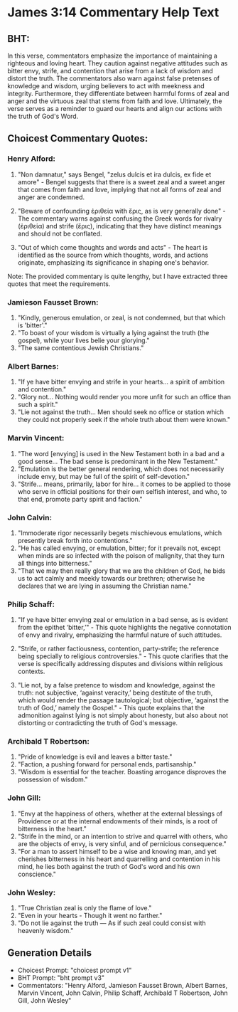 # James 3:14 Commentary Help Text

## BHT:
In this verse, commentators emphasize the importance of maintaining a righteous and loving heart. They caution against negative attitudes such as bitter envy, strife, and contention that arise from a lack of wisdom and distort the truth. The commentators also warn against false pretenses of knowledge and wisdom, urging believers to act with meekness and integrity. Furthermore, they differentiate between harmful forms of zeal and anger and the virtuous zeal that stems from faith and love. Ultimately, the verse serves as a reminder to guard our hearts and align our actions with the truth of God's Word.

## Choicest Commentary Quotes:
### Henry Alford:
1. "Non damnatur," says Bengel, "zelus dulcis et ira dulcis, ex fide et amore" - Bengel suggests that there is a sweet zeal and a sweet anger that comes from faith and love, implying that not all forms of zeal and anger are condemned.

2. "Beware of confounding ἐριθεία with ἔρις, as is very generally done" - The commentary warns against confusing the Greek words for rivalry (ἐριθεία) and strife (ἔρις), indicating that they have distinct meanings and should not be conflated.

3. "Out of which come thoughts and words and acts" - The heart is identified as the source from which thoughts, words, and actions originate, emphasizing its significance in shaping one's behavior.

Note: The provided commentary is quite lengthy, but I have extracted three quotes that meet the requirements.

### Jamieson Fausset Brown:
1. "Kindly, generous emulation, or zeal, is not condemned, but that which is 'bitter'." 
2. "To boast of your wisdom is virtually a lying against the truth (the gospel), while your lives belie your glorying." 
3. "The same contentious Jewish Christians."

### Albert Barnes:
1. "If ye have bitter envying and strife in your hearts... a spirit of ambition and contention." 
2. "Glory not... Nothing would render you more unfit for such an office than such a spirit." 
3. "Lie not against the truth... Men should seek no office or station which they could not properly seek if the whole truth about them were known."

### Marvin Vincent:
1. "The word [envying] is used in the New Testament both in a bad and a good sense... The bad sense is predominant in the New Testament."
2. "Emulation is the better general rendering, which does not necessarily include envy, but may be full of the spirit of self-devotion."
3. "Strife... means, primarily, labor for hire... it comes to be applied to those who serve in official positions for their own selfish interest, and who, to that end, promote party spirit and faction."

### John Calvin:
1. "Immoderate rigor necessarily begets mischievous emulations, which presently break forth into contentions."
2. "He has called envying, or emulation, bitter; for it prevails not, except when minds are so infected with the poison of malignity, that they turn all things into bitterness."
3. "That we may then really glory that we are the children of God, he bids us to act calmly and meekly towards our brethren; otherwise he declares that we are lying in assuming the Christian name."

### Philip Schaff:
1. "If ye have bitter envying zeal or emulation in a bad sense, as is evident from the epithet ‘bitter,’" - This quote highlights the negative connotation of envy and rivalry, emphasizing the harmful nature of such attitudes.

2. "Strife, or rather factiousness, contention, party-strife; the reference being specially to religious controversies." - This quote clarifies that the verse is specifically addressing disputes and divisions within religious contexts.

3. "Lie not, by a false pretence to wisdom and knowledge, against the truth: not subjective, ‘against veracity,’ being destitute of the truth, which would render the passage tautological; but objective, ‘against the truth of God,’ namely the Gospel." - This quote explains that the admonition against lying is not simply about honesty, but also about not distorting or contradicting the truth of God's message.

### Archibald T Robertson:
1. "Pride of knowledge is evil and leaves a bitter taste." 
2. "Faction, a pushing forward for personal ends, partisanship." 
3. "Wisdom is essential for the teacher. Boasting arrogance disproves the possession of wisdom."

### John Gill:
1. "Envy at the happiness of others, whether at the external blessings of Providence or at the internal endowments of their minds, is a root of bitterness in the heart."
2. "Strife in the mind, or an intention to strive and quarrel with others, who are the objects of envy, is very sinful, and of pernicious consequence."
3. "For a man to assert himself to be a wise and knowing man, and yet cherishes bitterness in his heart and quarrelling and contention in his mind, he lies both against the truth of God's word and his own conscience."

### John Wesley:
1. "True Christian zeal is only the flame of love."
2. "Even in your hearts - Though it went no farther."
3. "Do not lie against the truth — As if such zeal could consist with heavenly wisdom."


## Generation Details
- Choicest Prompt: "choicest prompt v1"
- BHT Prompt: "bht prompt v3"
- Commentators: "Henry Alford, Jamieson Fausset Brown, Albert Barnes, Marvin Vincent, John Calvin, Philip Schaff, Archibald T Robertson, John Gill, John Wesley"
